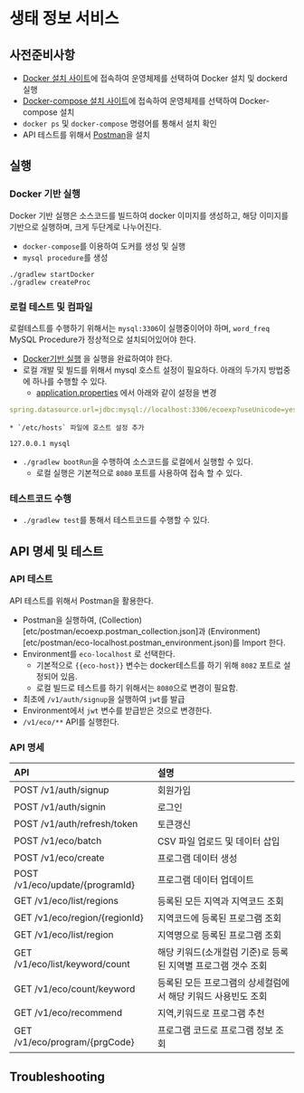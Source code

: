 # 생태 정보 서비스

## 사전준비사항
  * [Docker 설치 사이트](https://docs.docker.com/v17.09/engine/installation/)에 접속하여 운영체제를 선택하여 Docker 설치 및 dockerd 실행
  * [Docker-compose 설치 사이트](https://docs.docker.com/compose/install/)에 접속하여 운영체제를 선택하여 Docker-compose 설치
  * `docker ps` 및 `docker-compose` 명령어를 통해서 설치 확인
  * API 테스트를 위해서 [Postman](https://www.getpostman.com/downloads/)을 설치

## 실행
### Docker 기반 실행
Docker 기반 실행은 소스코드를 빌드하여 docker 이미지를 생성하고, 해당 이미지를 기반으로 실행하며, 크게 두단계로 나누어진다.

  * `docker-compose`를 이용하여 도커를 생성 및 실행
  * `mysql procedure`를 생성
  
``` shell
./gradlew startDocker
./gradlew createProc
```

### 로컬 테스트 및 컴파일
로컬테스트를 수행하기 위해서는 `mysql:3306`이 실행중이어야 하며, `word_freq` MySQL Procedure가 정상적으로 설치되어있어야 한다.

  * [Docker기반 실행](#Docker-기반-실행) 을 실행을 완료하여야 한다.
  * 로컬 개발 및 빌드를 위해서 mysql 호스트 설정이 필요하다. 아래의 두가지 방법중에 하나를 수행할 수 있다.
    * [application.properties](src/main/resources/application.properties) 에서 아래와 같이 설정을 변경
    
  ``` yaml
  spring.datasource.url=jdbc:mysql://localhost:3306/ecoexp?useUnicode=yes&characterEncoding=UTF-8
  ```
    * `/etc/hosts` 파일에 호스트 설정 추가
    
  ``` apacheconf
  127.0.0.1 mysql
  ```
  * `./gradlew bootRun`을 수행하여 소스코드를 로컬에서 실행할 수 있다.
    * 로컬 실행은 기본적으로 `8080` 포트를 사용하여 접속 할 수 있다.

### 테스트코드 수행
  * `./gradlew test`를 통해서 테스트코드를 수행할 수 있다.

## API 명세 및 테스트
### API 테스트
API 테스트를 위해서 Postman을 활용한다.

  * Postman을 실행하여, (Collection)[etc/postman/ecoexp.postman_collection.json]과 (Environment)[etc/postman/eco-localhost.postman_environment.json)를 Import 한다.
  * Environment를 `eco-localhost` 로 선택한다.
    * 기본적으로 `{{eco-host}}` 변수는 docker테스트를 하기 위해 `8082` 포트로 설정되어 있음.
    * 로컬 빌드로 테스트를 하기 위해서는 `8080`으로 변경이 필요함.
  * 최초에 `/v1/auth/signup`을 실행하여 `jwt`를 발급
  * Environment에서 `jwt` 변수를 받급받은 것으로 변경한다.
  * `/v1/eco/**` API를 실행한다.
  
### API 명세

| API                             | 설명                                                          |
|:--------------------------------|:--------------------------------------------------------------|
| POST /v1/auth/signup            | 회원가입                                                      |
| POST /v1/auth/signin            | 로그인                                                        |
| POST /v1/auth/refresh/token     | 토큰갱신                                                      |
| POST /v1/eco/batch              | CSV 파일 업로드 및 데이터 삽입                                |
| POST /v1/eco/create             | 프로그램 데이터 생성                                          |
| POST /v1/eco/update/{programId} | 프로그램 데이터 업데이트                                      |
| GET /v1/eco/list/regions        | 등록된 모든 지역과 지역코드 조회                              |
| GET /v1/eco/region/{regionId}   | 지역코드에 등록된 프로그램 조회                               |
| GET /v1/eco/list/region         | 지역명으로 등록된 프로그램 조회                               |
| GET /v1/eco/list/keyword/count  | 해당 키워드(소개컬럼 기준)로 등록된 지역별 프로그램 갯수 조회 |
| GET /v1/eco/count/keyword       | 등록된 모든 프로그램의 상세컬럼에서 해당 키워드 사용빈도 조회 |
| GET /v1/eco/recommend           | 지역,키워드로 프로그램 추천                                   |
| GET /v1/eco/program/{prgCode}   | 프로그램 코드로 프로그램 정보 조회                            |

## Troubleshooting
